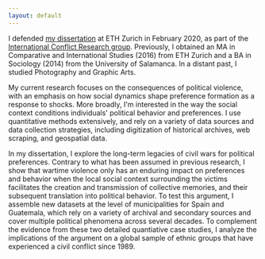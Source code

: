 ```yaml
---
layout: default
---
```


I defended [my dissertation](./dissertation.md) at ETH Zurich in February 2020, as part of the [International Conflict Research group](https://icr.ethz.ch/).
Previously, I obtained an MA in Comparative and International Studies (2016) from ETH Zurich and a BA in Sociology (2014) from the University of Salamanca. In a distant past, I studied Photography and Graphic Arts.

My current research focuses on the consequences of political violence, with an emphasis on how social dynamics shape preference formation as a response to shocks. More broadly, I'm interested in the way the social context conditions individuals' political behavior and preferences. I use quantitative methods extensively, and rely on a variety of data sources and data collection strategies, including digitization of historical archives, web scraping, and geospatial data.

In my dissertation, I explore the long-term legacies of civil wars for political preferences. Contrary to what has been assumed in previous research, I show that wartime violence only has an enduring impact on preferences and behavior when the local social context surrounding the victims facilitates the creation and transmission of collective memories, and their subsequent translation into political behavior. To test this argument, I assemble new datasets at the level of municipalities for Spain and Guatemala, which rely on a variety of archival and secondary sources and cover multiple political phenomena across several decades. To complement the evidence from these two detailed quantiative case studies, I analyze the implications of the argument on a global sample of ethnic groups that have experienced a civil conflict since 1989.
